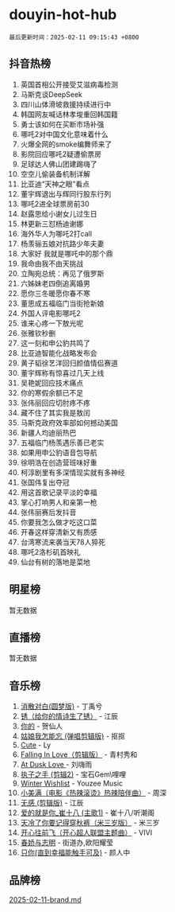# douyin-hot-hub

`最后更新时间：2025-02-11 09:15:43 +0800`

## 抖音热榜

1. 英国首相公开接受艾滋病毒检测
1. 马斯克谈DeepSeek
1. 四川山体滑坡救援持续进行中
1. 韩国网友喊话林孝埈重回韩国籍
1. 勇士该如何在买断市场补强
1. 哪吒2对中国文化意味着什么
1. 火爆全网的smoke编舞师来了
1. 影院回应哪吒2疑遭偷票房
1. 足球达人佛山团建踢嗨了
1. 空空儿偷装备机制详解
1. 比亚迪“天神之眼”看点
1. 董宇辉退出与辉同行股东行列
1. 哪吒2进全球票房前30
1. 赵露思给小谢女儿过生日
1. 林更新三怼杨迪谢娜
1. 海外华人为哪吒2打call
1. 杨羡骊五娘对抗路少年夫妻
1. 大家好 我就是哪吒中的那个鼎
1. 我命由我不由天挑战
1. 立陶宛总统：再见了俄罗斯
1. 六姊妹老四倒追离婚男
1. 愿你三冬暖愿你春不寒
1. 董思成五福临门当街抢新娘
1. 外国人评电影哪吒2
1. 谁来心疼一下敖光呢
1. 张雅钦秒删
1. 这一刻和申公豹共鸣了
1. 比亚迪智能化战略发布会
1. 黄子韬徐艺洋回归颜值情侣赛道
1. 董宇辉称有惊喜过几天上线
1. 吴艳妮回应技术痛点
1. 你的寒假余额已不足
1. 张伟丽回应切肘疼不疼
1. 藏不住了其实我是敖闰
1. 马斯克政府效率部如何撼动美国
1. 新疆人均迪丽热巴
1. 五福临门杨羡遇乐善已老实
1. 如果用申公豹语音包导航
1. 徐明浩在创造营班味好重
1. 柯淳剧里有多深情现实就有多神经
1. 张国伟复出夺冠
1. 用这首歌记录平淡的幸福
1. 掌心打响男人和亲第一枪
1. 张伟丽赛后发抖音
1. 你要我怎么做才吃这口菜
1. 开春这样穿清新又有质感
1. 台湾寒流来袭当天78人猝死
1. 哪吒2洛杉矶首映礼
1. 仙台有树的落地是菜地

## 明星榜

暂无数据

## 直播榜

暂无数据

## 音乐榜

1. [消散对白(圆梦版)](https://sf5-hl-cdn-tos.douyinstatic.com/obj/tos-cn-ve-2774/og4jB5I5IizzoZVAAAzWgBMAsMDWoArfwBOiFs) - 丁禹兮
1. [锈（给你的情诗生了锈）](https://sf5-hl-cdn-tos.douyinstatic.com/obj/tos-cn-ve-2774/o8a1PBtVqIYbPEGK6e5A4egedVMdm3fCIz6bbE) - 江辰
1. [你的](https://sf5-hl-cdn-tos.douyinstatic.com/obj/tos-cn-ve-2774/oYuIeKf42jB7sEV6B2upMdpYAgfrQWj0FeRegh) - 贺仙人
1. [姑娘我怎能忘 (弹唱剪辑版)](https://sf5-hl-cdn-tos.douyinstatic.com/obj/tos-cn-ve-2774/okamwrBGEMz6illuEofAsMV4yzF5tVWbBiA5AI) - 抠抠
1. [Cute](https://sf6-cdn-tos.douyinstatic.com/obj/tos-cn-ve-2774/o4IbIzHWKAAB4wsS5qMBRiiAlEBGTpQRNfFvuo) - Ly
1. [Falling In Love（剪辑版）](https://sf5-hl-cdn-tos.douyinstatic.com/obj/tos-cn-ve-2774/o8ajpA8zzgBPahbBIO8AcKGBLJezFCRd1wfP9f) - 青村秀和
1. [ At Dusk  Love ](https://sf5-hl-cdn-tos.douyinstatic.com/obj/tos-cn-ve-2774/o8CrpCf5CaYgI4ZrtQgMQAFEfuGqNnRSDQAPBc) - 刘嗨雨
1. [执子之手 (剪辑2)](https://sf6-cdn-tos.douyinstatic.com/obj/tos-cn-ve-2774/oUoZLQjCc31XzqsBnBQUNgeKtYPBcgbFDwtfcu) - 宝石Gem\哩哩
1. [Winter Wishlist](https://sf5-hl-cdn-tos.douyinstatic.com/obj/tos-cn-ve-2774/oIIgUOeamCFCVAzxN6MFRLIBlLGpUqQxeeHrLE) - Youzee Music
1. [小美满（电影《热辣滚烫》热辣陪伴曲）](https://sf5-hl-cdn-tos.douyinstatic.com/obj/tos-cn-ve-2774/o0GAn2lSgfZIDUgtevCGDQYnFg4CwnrBaxbTZL) - 周深
1. [无感 (剪辑版)](https://sf5-hl-cdn-tos.douyinstatic.com/obj/tos-cn-ve-2774/o0eIsUzJBDlQaQFC5OFlgbMEZC1TFYBftOBn6p) - 江辰
1. [爱的就是你_崔十八 (主歌1)](https://sf5-hl-cdn-tos.douyinstatic.com/obj/tos-cn-ve-2774/oI5BO5DhFZ6UTcNCnZaOCBLtZ7WIMQGfgnXf5E) - 崔十八/听潮阁
1. [天冷了你要记得穿秋裤（米三岁版）](https://sf5-hl-cdn-tos.douyinstatic.com/obj/tos-cn-ve-2774/oQlIwVIDWiZ6BQilAorS7MA0AgCkQDvcZAdm1) - 米三岁
1. [开心往前飞（开心超人联盟主题曲）](https://sf5-hl-cdn-tos.douyinstatic.com/obj/tos-cn-ve-2774/9d8fb7c82cf1421fb93a9fe925275e0a) - VIVI
1. [春娇与志明](https://sf5-hl-cdn-tos.douyinstatic.com/obj/tos-cn-ve-2774/e530d8fceb7044b39707d7f9ff54add1) - 街道办,欧阳耀莹
1. [只你(直到幸福能触手可及)](https://sf5-hl-cdn-tos.douyinstatic.com/obj/tos-cn-ve-2774/o0lBkRDzFTeaVSUz3ZZSCBVtZ5DIMQGfgmEAuE) - 颜人中

## 品牌榜

[2025-02-11-brand.md](2025-02-11-brand.md)
